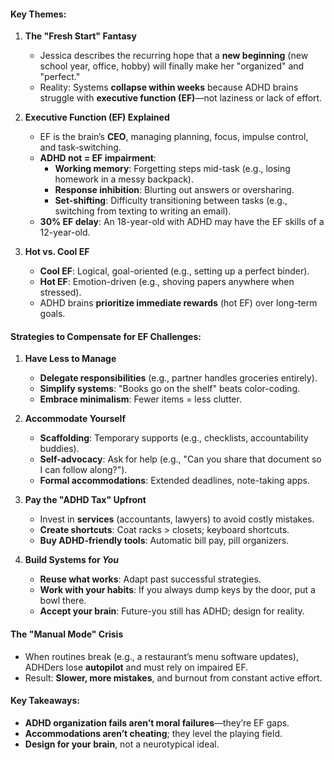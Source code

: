 #### **Key Themes:**  
1. **The "Fresh Start" Fantasy**  
   - Jessica describes the recurring hope that a **new beginning** (new school year, office, hobby) will finally make her "organized" and "perfect."  
   - Reality: Systems **collapse within weeks** because ADHD brains struggle with **executive function (EF)**—not laziness or lack of effort.  

2. **Executive Function (EF) Explained**  
   - EF is the brain’s **CEO**, managing planning, focus, impulse control, and task-switching.  
   - **ADHD not = EF impairment**:  
     - **Working memory**: Forgetting steps mid-task (e.g., losing homework in a messy backpack).  
     - **Response inhibition**: Blurting out answers or oversharing.  
     - **Set-shifting**: Difficulty transitioning between tasks (e.g., switching from texting to writing an email).  
   - **30% EF delay**: An 18-year-old with ADHD may have the EF skills of a 12-year-old.  

3. **Hot vs. Cool EF**  
   - **Cool EF**: Logical, goal-oriented (e.g., setting up a perfect binder).  
   - **Hot EF**: Emotion-driven (e.g., shoving papers anywhere when stressed).  
   - ADHD brains **prioritize immediate rewards** (hot EF) over long-term goals.  

#### **Strategies to Compensate for EF Challenges:**  
1. **Have Less to Manage**  
   - **Delegate responsibilities** (e.g., partner handles groceries entirely).  
   - **Simplify systems**: "Books go on the shelf" beats color-coding.  
   - **Embrace minimalism**: Fewer items = less clutter.  

2. **Accommodate Yourself**  
   - **Scaffolding**: Temporary supports (e.g., checklists, accountability buddies).  
   - **Self-advocacy**: Ask for help (e.g., "Can you share that document so I can follow along?").  
   - **Formal accommodations**: Extended deadlines, note-taking apps.  

3. **Pay the "ADHD Tax" Upfront**  
   - Invest in **services** (accountants, lawyers) to avoid costly mistakes.  
   - **Create shortcuts**: Coat racks > closets; keyboard shortcuts.  
   - **Buy ADHD-friendly tools**: Automatic bill pay, pill organizers.  

4. **Build Systems for *You***  
   - **Reuse what works**: Adapt past successful strategies.  
   - **Work with your habits**: If you always dump keys by the door, put a bowl there.  
   - **Accept your brain**: Future-you still has ADHD; design for reality.  

#### **The "Manual Mode" Crisis**  
- When routines break (e.g., a restaurant’s menu software updates), ADHDers lose **autopilot** and must rely on impaired EF.  
- Result: **Slower, more mistakes**, and burnout from constant active effort.  

#### **Key Takeaways:**  
- **ADHD organization fails aren’t moral failures**—they’re EF gaps.  
- **Accommodations aren’t cheating**; they level the playing field.  
- **Design for your brain**, not a neurotypical ideal.  
